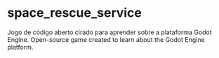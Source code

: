 # space_rescue_service
Jogo de código aberto cirado para aprender sobre a plataforma Godot Engine. Open-source game created to learn about the Godot Engine platform.
